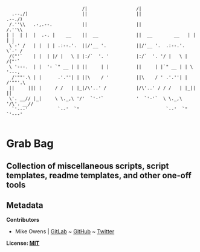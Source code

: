 ```
                            /|                  /|                            
  .--./)                    ||                  ||                   .--./)   
 /.''\\   .-,.--.           ||                  ||                  /.''\\    
| |  | |  |  .-. |    __    ||  __              ||  __        __   | |  | |   
 \`-' /   | |  | | .:--.'.  ||/'__ '.           ||/'__ '.  .:--.'.  \`-' /    
 /("'`    | |  | |/ |   \ | |:/`  '. '          |:/`  '. '/ |   \ | /("'`     
 \ '---.  | |  '- `" __ | | ||     | |          ||     | |`" __ | | \ '---.   
  /'""'.\ | |      .'.''| | ||\    / '          ||\    / ' .'.''| |  /'""'.\  
 ||     ||| |     / /   | |_|/\'..' /           |/\'..' / / /   | |_||     || 
 \'. __// |_|     \ \._,\ '/'  `'-'`            '  `'-'`  \ \._,\ '/\'. __//  
  `'---'           `--'  `"                                `--'  `"  `'---'   


```
# Grab Bag

## Collection of miscellaneous scripts, script templates, readme templates, and other one-off tools

## Metadata

**Contributors**

* Mike Owens | [GitLab](https://gitlab.com/mikeo85) ~ [GitHub](https://github.com/mikeo85) ~ [Twitter](https://twitter.com/quietmike8192)

**License: [MIT](LICENSE)**
